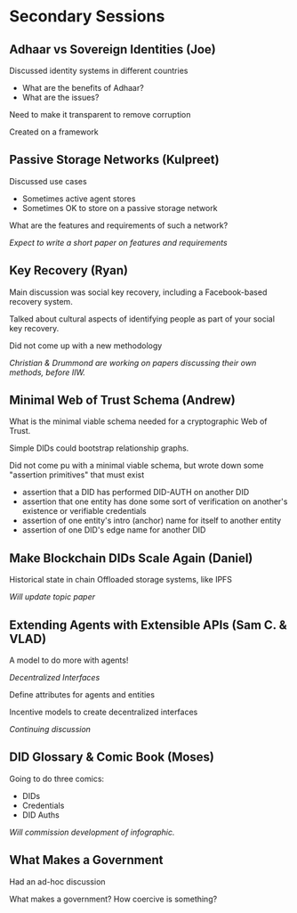 # Secondary Sessions

## Adhaar vs Sovereign Identities (Joe)

Discussed identity systems in different countries
 
   * What are the benefits of Adhaar?
   * What are the issues?

Need to make it transparent to remove corruption

Created on a framework

## Passive Storage Networks (Kulpreet)

Discussed use cases

   * Sometimes active agent stores
   * Sometimes OK to store on a passive storage network

What are the features and requirements of such a network?

_Expect to write a short paper on features and requirements_ 

## Key Recovery (Ryan)

Main discussion was social key recovery, including a Facebook-based
recovery system.

Talked about cultural aspects of identifying people as part of your
social key recovery.

Did not come up with a new methodology

_Christian & Drummond are working on papers discussing their own methods, before IIW._

## Minimal Web of Trust Schema (Andrew)

What is the minimal viable schema needed for a cryptographic Web of Trust.

Simple DIDs could bootstrap relationship graphs.

Did not come pu with a minimal viable schema, but wrote down some
"assertion primitives" that must exist

   * assertion that a DID has performed DID-AUTH on another DID
   * assertion that one entity has done some sort of verification on another's existence or verifiable credentials
   * assertion of one entity's intro (anchor) name for itself to another entity 
   * assertion of one DID's edge name for another DID

## Make Blockchain DIDs Scale Again (Daniel)

Historical state in chain
Offloaded storage systems, like IPFS

_Will update topic paper_

## Extending Agents with Extensible APIs (Sam C. & VLAD)

A model to do more with agents!

   _Decentralized Interfaces_

Define attributes for agents and entities

Incentive models to create decentralized interfaces

_Continuing discussion_

## DID Glossary & Comic Book (Moses)

Going to do three comics:

   * DIDs
   * Credentials
   * DID Auths

_Will commission development of infographic._

## What Makes a Government 

Had an ad-hoc discussion

What makes a government? How coercive is something?

